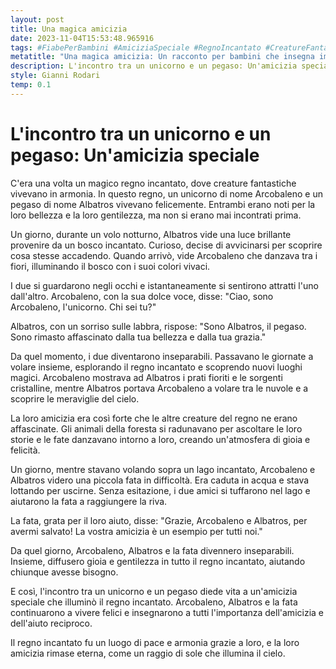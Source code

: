 ```yaml
---
layout: post
title: Una magica amicizia
date: 2023-11-04T15:53:48.965916
tags: #FiabePerBambini #AmiciziaSpeciale #RegnoIncantato #CreatureFantastiche
metatitle: "Una magica amicizia: Un racconto per bambini che insegna importanti valori"
description: L'incontro tra un unicorno e un pegaso: Un'amicizia speciale che illumina il regno incantato. Scopri la magia di Arcobaleno e Albatros, due creature fantastiche che insegnano l'importanza dell'amicizia e dell'aiuto reciproco. Un racconto emozionante che trasmette valori positivi ai più piccoli.
style: Gianni Rodari
temp: 0.1
---
```

# L'incontro tra un unicorno e un pegaso: Un'amicizia speciale

C'era una volta un magico regno incantato, dove creature fantastiche vivevano in armonia. In questo regno, un unicorno di nome Arcobaleno e un pegaso di nome Albatros vivevano felicemente. Entrambi erano noti per la loro bellezza e la loro gentilezza, ma non si erano mai incontrati prima.

Un giorno, durante un volo notturno, Albatros vide una luce brillante provenire da un bosco incantato. Curioso, decise di avvicinarsi per scoprire cosa stesse accadendo. Quando arrivò, vide Arcobaleno che danzava tra i fiori, illuminando il bosco con i suoi colori vivaci.

I due si guardarono negli occhi e istantaneamente si sentirono attratti l'uno dall'altro. Arcobaleno, con la sua dolce voce, disse: "Ciao, sono Arcobaleno, l'unicorno. Chi sei tu?"

Albatros, con un sorriso sulle labbra, rispose: "Sono Albatros, il pegaso. Sono rimasto affascinato dalla tua bellezza e dalla tua grazia."

Da quel momento, i due diventarono inseparabili. Passavano le giornate a volare insieme, esplorando il regno incantato e scoprendo nuovi luoghi magici. Arcobaleno mostrava ad Albatros i prati fioriti e le sorgenti cristalline, mentre Albatros portava Arcobaleno a volare tra le nuvole e a scoprire le meraviglie del cielo.

La loro amicizia era così forte che le altre creature del regno ne erano affascinate. Gli animali della foresta si radunavano per ascoltare le loro storie e le fate danzavano intorno a loro, creando un'atmosfera di gioia e felicità.

Un giorno, mentre stavano volando sopra un lago incantato, Arcobaleno e Albatros videro una piccola fata in difficoltà. Era caduta in acqua e stava lottando per uscirne. Senza esitazione, i due amici si tuffarono nel lago e aiutarono la fata a raggiungere la riva.

La fata, grata per il loro aiuto, disse: "Grazie, Arcobaleno e Albatros, per avermi salvato! La vostra amicizia è un esempio per tutti noi."

Da quel giorno, Arcobaleno, Albatros e la fata divennero inseparabili. Insieme, diffusero gioia e gentilezza in tutto il regno incantato, aiutando chiunque avesse bisogno.

E così, l'incontro tra un unicorno e un pegaso diede vita a un'amicizia speciale che illuminò il regno incantato. Arcobaleno, Albatros e la fata continuarono a vivere felici e insegnarono a tutti l'importanza dell'amicizia e dell'aiuto reciproco.

Il regno incantato fu un luogo di pace e armonia grazie a loro, e la loro amicizia rimase eterna, come un raggio di sole che illumina il cielo.

        